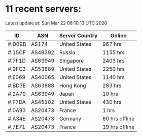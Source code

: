 # 11 recent servers:

Latest update at: Sun Mar 22 08:10:13 UTC 2020

| ID | ASN | Server Country | Online |
| -- | --- | -------------- | ------ |
| #.D09B | AS174 | United States | 967 hrs |
| #.15CF | AS49392 | Russia | 1155 hrs |
| #.7F1D | AS63949 | Singapore | 2403 hrs |
| #.9FC3 | AS53889 | United States | 2250 hrs |
| #.E069 | AS40065 | United States | 1140 hrs |
| #.BD3E | AS63888 | Hong Kong | 283 hrs |
| #.2A79 | AS63949 | Japan | 10 hrs |
| #.F7DA | AS45102 | United States | 430 hrs |
| #.0A93 | AS20473 | France | 1 hrs |
| #.A34E | AS20473 | Germany | 60 hrs offline |
| #.7E71 | AS20473 | France | 19 hrs offline |

